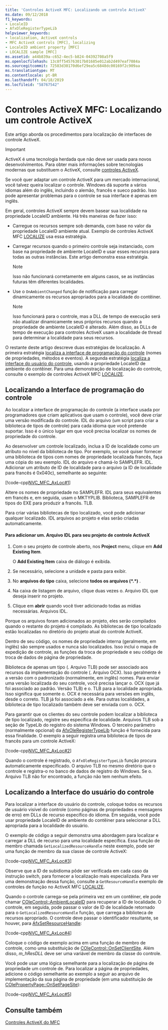 ```yaml
---
title: 'Controles ActiveX MFC: Localizando um controle ActiveX'
ms.date: 09/12/2018
f1_keywords:
- LocaleID
- AfxOleRegisterTypeLib
helpviewer_keywords:
- localization, ActiveX controls
- MFC ActiveX controls [MFC], localizing
- LocaleID ambient property [MFC]
- LOCALIZE sample [MFC]
ms.assetid: a44b839a-c652-4ec5-b824-04392708a5f9
ms.openlocfilehash: 13c8ff545763017b01685e012ab2d497eaf7084a
ms.sourcegitcommit: 72583d30170d6ef29ea5c6848dc00169f2c909aa
ms.translationtype: MT
ms.contentlocale: pt-BR
ms.lasthandoff: 04/18/2019
ms.locfileid: "58767542"
---
```

# <a name="mfc-activex-controls-localizing-an-activex-control"></a>Controles ActiveX MFC: Localizando um controle ActiveX

Este artigo aborda os procedimentos para localização de interfaces de controle ActiveX.

>[!IMPORTANT]
> ActiveX é uma tecnologia herdada que não deve ser usada para novos desenvolvimentos. Para obter mais informações sobre tecnologias modernas que substituem o ActiveX, consulte [controles ActiveX](activex-controls.md).

Se você quer adaptar um controle ActiveX para um mercado internacional, você talvez queira localizar o controle. Windows dá suporte a vários idiomas além do inglês, incluindo o alemão, francês e sueco padrão. Isso pode apresentar problemas para o controle se sua interface é apenas em inglês.

Em geral, controles ActiveX sempre devem basear sua localidade na propriedade LocaleID ambiente. Há três maneiras de fazer isso:

- Carregue os recursos sempre sob demanda, com base no valor da propriedade LocaleID ambiente atual. Exemplo de controles ActiveX MFC [LOCALIZE](../overview/visual-cpp-samples.md) usa essa estratégia.

- Carregar recursos quando o primeiro controle seja instanciado, com base na propriedade de ambiente LocaleID e usar esses recursos para todas as outras instâncias. Este artigo demonstra essa estratégia.

    > [!NOTE]
    >  Isso não funcionará corretamente em alguns casos, se as instâncias futuras têm diferentes localidades.

- Use o `OnAmbientChanged` função de notificação para carregar dinamicamente os recursos apropriados para a localidade do contêiner.

    > [!NOTE]
    >  Isso funcionará para o controle, mas a DLL de tempo de execução será não atualizar dinamicamente seus próprios recursos quando a propriedade de ambiente LocaleID é alterado. Além disso, as DLLs de tempo de execução para controles ActiveX usam a localidade de thread para determinar a localidade para seus recursos.

O restante deste artigo descreve duas estratégias de localização. A primeira estratégia [localiza a interface de programação do controle](#_core_localizing_your_control.92.s_programmability_interface) (nomes de propriedades, métodos e eventos). A segunda estratégia [localiza a interface do usuário do controle](#_core_localizing_the_control.92.s_user_interface), usando a propriedade LocaleID de ambiente do contêiner. Para uma demonstração de localização do controle, consulte o exemplo de controles ActiveX MFC [LOCALIZE](../overview/visual-cpp-samples.md).

##  <a name="_core_localizing_your_control.92.s_programmability_interface"></a> Localizando a Interface de programação do controle

Ao localizar a interface de programação do controle (a interface usada por programadores que criam aplicativos que usam o controle), você deve criar uma versão modificada do controle. IDL do arquivo (um script para criar a biblioteca de tipos de controle) para cada idioma que você pretende suportar. Isso é o único lugar em que você precisa localizar os nomes de propriedade do controle.

Ao desenvolver um controle localizado, inclua a ID de localidade como um atributo no nível da biblioteca de tipo. Por exemplo, se você quiser fornecer uma biblioteca de tipos com nomes de propriedade localizada francês, faça uma cópia do seu exemplo. IDL do arquivo e chamá-lo SAMPLEFR. IDL. Adicionar um atributo de ID de localidade para o arquivo (a ID de localidade para francês é 0x040c), semelhante ao seguinte:

[!code-cpp[NVC_MFC_AxLoc#1](../mfc/codesnippet/cpp/mfc-activex-controls-localizing-an-activex-control_1.idl)]

Altere os nomes de propriedade no SAMPLEFR. IDL para seus equivalentes em francês e, em seguida, usam o MKTYPLIB. Biblioteca, SAMPLEFR de tipos do EXE para produzir a francês. TLB.

Para criar várias bibliotecas de tipo localizado, você pode adicionar qualquer localizado. IDL arquivos ao projeto e elas serão criadas automaticamente.

#### <a name="to-add-an-idl-file-to-your-activex-control-project"></a>Para adicionar um. Arquivo IDL para seu projeto de controle ActiveX

1. Com o seu projeto de controle aberto, nos **Project** menu, clique em **Add Existing Item**.

   O **Add Existing Item** caixa de diálogo é exibida.

1. Se necessário, selecione a unidade e pasta para exibir.

1. No **arquivos do tipo** caixa, selecione **todos os arquivos (\*.\*)** .

1. Na caixa de listagem de arquivo, clique duas vezes o. Arquivo IDL que deseja inserir no projeto.

1. Clique em **abrir** quando você tiver adicionado todas as mídias necessárias. Arquivos IDL.

Porque os arquivos foram adicionados ao projeto, eles serão compilados quando o restante do projeto é compilado. As bibliotecas de tipo localizado estão localizadas no diretório do projeto atual do controle ActiveX.

Dentro de seu código, os nomes de propriedade interna (geralmente, em inglês) são sempre usados e nunca são localizados. Isso inclui o mapa de expedição de controle, as funções da troca de propriedade e seu código de troca de dados de página de propriedade.

Biblioteca de apenas um tipo (. Arquivo TLB) pode ser associado aos recursos da implementação do controle (. Arquivo OCX). Isso geralmente é a versão com o padronizado (normalmente, em inglês) nomes. Para enviar uma versão localizada do seu controle, você precisa lançar o. OCX (que já foi associado ao padrão. Versão TLB) e o. TLB para a localidade apropriada. Isso significa que somente o. OCX é necessária para versões em inglês, desde o correto. TLB já foi associado a ele. Para outras localidades, a biblioteca de tipo localizado também deve ser enviada com o. OCX.

Para garantir que os clientes do seu controle podem localizar a biblioteca de tipo localizado, registre seu específica de localidade. Arquivos TLB sob a seção de TypeLib do registro do sistema Windows. O terceiro parâmetro (normalmente opcional) da [AfxOleRegisterTypeLib](../mfc/reference/registering-ole-controls.md#afxoleregistertypelib) função é fornecida para essa finalidade. O exemplo a seguir registra uma biblioteca de tipos de francês para um controle ActiveX:

[!code-cpp[NVC_MFC_AxLoc#2](../mfc/codesnippet/cpp/mfc-activex-controls-localizing-an-activex-control_2.cpp)]

Quando o controle é registrado, o `AfxOleRegisterTypeLib` função procura automaticamente especificado. O arquivo TLB no mesmo diretório que o controle e registra-o no banco de dados de registro do Windows. Se o. Arquivo TLB não for encontrado, a função não tem nenhum efeito.

##  <a name="_core_localizing_the_control.92.s_user_interface"></a> Localizando a Interface do usuário do controle

Para localizar a interface do usuário do controle, coloque todos os recursos de usuário visível do controle (como páginas de propriedades e mensagens de erro) em DLLs de recurso específico do idioma. Em seguida, você pode usar propriedade LocaleID de ambiente do contêiner para selecionar a DLL apropriada para a localidade do usuário.

O exemplo de código a seguir demonstra uma abordagem para localizar e carregar a DLL de recurso para uma localidade específica. Essa função de membro chamada `GetLocalizedResourceHandle` neste exemplo, pode ser uma função de membro da sua classe de controle ActiveX:

[!code-cpp[NVC_MFC_AxLoc#3](../mfc/codesnippet/cpp/mfc-activex-controls-localizing-an-activex-control_3.cpp)]

Observe que a ID de subidioma pôde ser verificada em cada caso da instrução switch, para fornecer a localização mais especializada. Para ver uma demonstração dessa função, consulte a `GetResourceHandle` exemplo de controles de função no ActiveX MFC [LOCALIZE](../overview/visual-cpp-samples.md).

Quando o controle carrega-se pela primeira vez em um contêiner, ele pode chamar [COleControl::AmbientLocaleID](../mfc/reference/colecontrol-class.md#ambientlocaleid) para recuperar a ID de localidade. O controle, em seguida, pode passar o valor de ID de localidade retornado para o `GetLocalizedResourceHandle` função, que carrega a biblioteca de recursos apropriado. O controle deve passar o identificador resultante, se houver, para [AfxSetResourceHandle](../mfc/reference/application-information-and-management.md#afxsetresourcehandle):

[!code-cpp[NVC_MFC_AxLoc#4](../mfc/codesnippet/cpp/mfc-activex-controls-localizing-an-activex-control_4.cpp)]

Coloque o código de exemplo acima em uma função de membro de controle, como uma substituição de [COleControl::OnSetClientSite](../mfc/reference/colecontrol-class.md#onsetclientsite). Além disso, *m_hResDLL* deve ser uma variável de membro da classe do controle.

Você pode usar uma lógica semelhante para a localização de página de propriedade um controle de. Para localizar a página de propriedades, adicione o código semelhante ao exemplo a seguir ao arquivo de implementação da sua página de propriedade (em uma substituição de [COlePropertyPage::OnSetPageSite](../mfc/reference/colepropertypage-class.md#onsetpagesite)):

[!code-cpp[NVC_MFC_AxLoc#5](../mfc/codesnippet/cpp/mfc-activex-controls-localizing-an-activex-control_5.cpp)]

## <a name="see-also"></a>Consulte também

[Controles ActiveX do MFC](../mfc/mfc-activex-controls.md)
